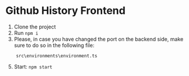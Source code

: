 # Github History Frontend

1. Clone the project
2. Run ```npm i```
3. Please, in case you have changed the port on the backend side, make sure to do so in the following file: 
```
    src\environments\environment.ts
```
5. Start: ```npm start```


